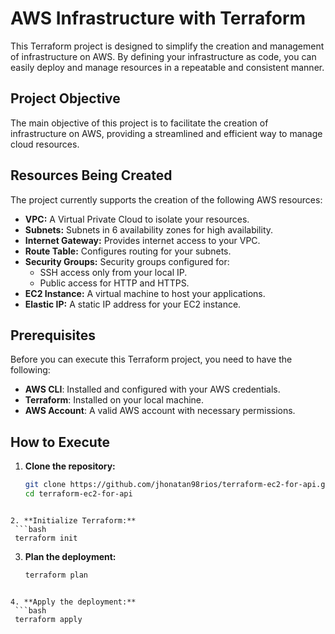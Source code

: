 # AWS Infrastructure with Terraform

This Terraform project is designed to simplify the creation and management of infrastructure on AWS. By defining your infrastructure as code, you can easily deploy and manage resources in a repeatable and consistent manner.

## Project Objective

The main objective of this project is to facilitate the creation of infrastructure on AWS, providing a streamlined and efficient way to manage cloud resources.

## Resources Being Created

The project currently supports the creation of the following AWS resources:

- **VPC:** A Virtual Private Cloud to isolate your resources.
- **Subnets:** Subnets in 6 availability zones for high availability.
- **Internet Gateway:** Provides internet access to your VPC.
- **Route Table:** Configures routing for your subnets.
- **Security Groups:** Security groups configured for:
  - SSH access only from your local IP.
  - Public access for HTTP and HTTPS.
- **EC2 Instance:** A virtual machine to host your applications.
- **Elastic IP:** A static IP address for your EC2 instance.

## Prerequisites

Before you can execute this Terraform project, you need to have the following:

- **AWS CLI**: Installed and configured with your AWS credentials.
- **Terraform**: Installed on your local machine.
- **AWS Account**: A valid AWS account with necessary permissions.

## How to Execute

1. **Clone the repository:**
   ```bash
   git clone https://github.com/jhonatan98rios/terraform-ec2-for-api.git
   cd terraform-ec2-for-api
  ```

2. **Initialize Terraform:**
   ```bash
   terraform init
  ```

3. **Plan the deployment:**
   ```bash
   terraform plan
  ```

4. **Apply the deployment:**
   ```bash
   terraform apply
  ```
